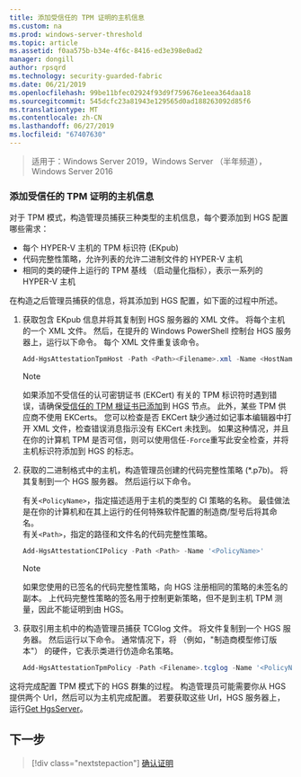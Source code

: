 ```yaml
---
title: 添加受信任的 TPM 证明的主机信息
ms.custom: na
ms.prod: windows-server-threshold
ms.topic: article
ms.assetid: f0aa575b-b34e-4f6c-8416-ed3e398e0ad2
manager: dongill
author: rpsqrd
ms.technology: security-guarded-fabric
ms.date: 06/21/2019
ms.openlocfilehash: 99be11bfec02924f93d9f759676e1eea364daa18
ms.sourcegitcommit: 545dcfc23a81943e129565d0ad188263092d85f6
ms.translationtype: MT
ms.contentlocale: zh-CN
ms.lasthandoff: 06/27/2019
ms.locfileid: "67407630"
---
```

>适用于：Windows Server 2019，Windows Server （半年频道），Windows Server 2016

### <a name="add-host-information-for-tpm-trusted-attestation"></a>添加受信任的 TPM 证明的主机信息

对于 TPM 模式，构造管理员捕获三种类型的主机信息，每个要添加到 HGS 配置哪些需求：

- 每个 HYPER-V 主机的 TPM 标识符 (EKpub)
- 代码完整性策略，允许列表的允许二进制文件的 HYPER-V 主机
- 相同的类的硬件上运行的 TPM 基线 （启动量化指标），表示一系列的 HYPER-V 主机

在构造之后管理员捕获的信息，将其添加到 HGS 配置，如下面的过程中所述。

1. 获取包含 EKpub 信息并将其复制到 HGS 服务器的 XML 文件。 将每个主机的一个 XML 文件。 然后，在提升的 Windows PowerShell 控制台 HGS 服务器上，运行以下命令。 每个 XML 文件重复该命令。

    ```powershell
    Add-HgsAttestationTpmHost -Path <Path><Filename>.xml -Name <HostName>
    ```

    > [!NOTE]
    > 如果添加不受信任的认可密钥证书 (EKCert) 有关的 TPM 标识符时遇到错误，请确保[受信任的 TPM 根证书已添加](guarded-fabric-install-trusted-tpm-root-certificates.md)到 HGS 节点。
    > 此外，某些 TPM 供应商不使用 EKCerts。
    > 您可以检查是否 EKCert 缺少通过如记事本编辑器中打开 XML 文件，检查错误消息指示没有 EKCert 未找到。
    > 如果这种情况，并且在你的计算机 TPM 是否可信，则可以使用信任`-Force`重写此安全检查，并将主机标识符添加到 HGS 的标志。

2. 获取的二进制格式中的主机，构造管理员创建的代码完整性策略 (\*.p7b)。 将其复制到一个 HGS 服务器。 然后运行以下命令。

    有关`<PolicyName>`，指定描述适用于主机的类型的 CI 策略的名称。 最佳做法是在你的计算机和在其上运行的任何特殊软件配置的制造商/型号后将其命名。<br>有关`<Path>`，指定的路径和文件名的代码完整性策略。

    ```powershell
    Add-HgsAttestationCIPolicy -Path <Path> -Name '<PolicyName>'
    ```
    
    > [!NOTE]
    > 如果您使用的已签名的代码完整性策略，向 HGS 注册相同的策略的未签名的副本。
    > 上代码完整性策略的签名用于控制更新策略，但不是到主机 TPM 测量，因此不能证明到由 HGS。

3. 获取引用主机中的构造管理员捕获 TCGlog 文件。 将文件复制到一个 HGS 服务器。 然后运行以下命令。 通常情况下，将 （例如，"制造商模型修订版本"） 的硬件，它表示类进行仿造命名策略。

    ```powershell
    Add-HgsAttestationTpmPolicy -Path <Filename>.tcglog -Name '<PolicyName>'
    ```

这将完成配置 TPM 模式下的 HGS 群集的过程。 构造管理员可能需要你从 HGS 提供两个 Url，然后可以为主机完成配置。 若要获取这些 Url，HGS 服务器上，运行[Get HgsServer](https://docs.microsoft.com/powershell/module/hgsserver/get-hgsserver?view=win10-ps)。

## <a name="next-step"></a>下一步

> [!div class="nextstepaction"]
> [确认证明](guarded-fabric-confirm-hosts-can-attest-successfully.md)
